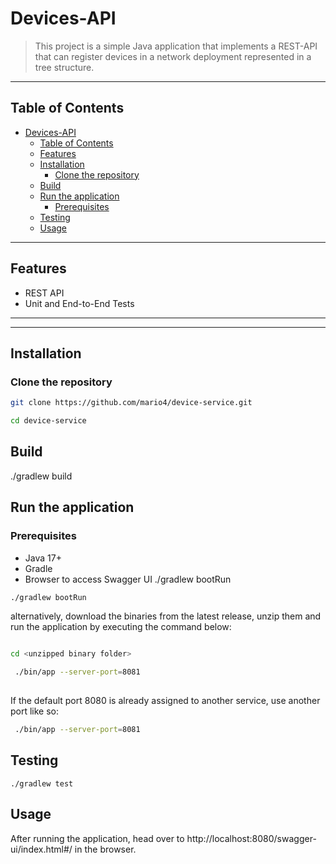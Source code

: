 # Devices-API

> This project is a simple Java application that implements a REST-API that can register devices in a network deployment represented in a tree structure.

---

## Table of Contents
- [Devices-API](#devices-api)
  - [Table of Contents](#table-of-contents)
  - [Features](#features)
  - [Installation](#installation)
    - [Clone the repository](#clone-the-repository)
  - [Build](#build)
  - [Run the application](#run-the-application)
    - [Prerequisites](#prerequisites)
  - [Testing](#testing)
  - [Usage](#usage)

---

## Features
- REST API 
- Unit and End-to-End Tests  

---



---

## Installation
### Clone the repository

```bash
git clone https://github.com/mario4/device-service.git

cd device-service

```

## Build 

./gradlew build

## Run the application

### Prerequisites

- Java 17+  
- Gradle  
- Browser to access Swagger UI
./gradlew bootRun

```bash
./gradlew bootRun
```

alternatively, download the binaries from the latest release, unzip them and run the application by executing the command below:

```bash

cd <unzipped binary folder>

 ./bin/app --server-port=8081 
 
```

If the default port 8080 is already assigned to another service, use another port like so:

```bash
 ./bin/app --server-port=8081 
```


## Testing

`./gradlew test`

## Usage 

After running the application, head over to http://localhost:8080/swagger-ui/index.html#/ in the browser.
